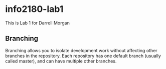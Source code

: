 # info2180-lab1
This is Lab 1 for Darrell Morgan 

## Branching
Branching allows you to isolate development work without
affecting other branches in the repository. Each repository
has one default branch (usually called master), and can have multiple other branches. 